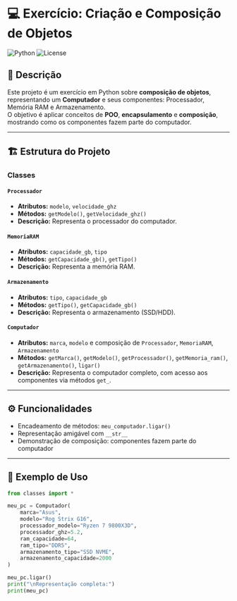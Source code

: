 # 💻 Exercício: Criação e Composição de Objetos

![Python](https://img.shields.io/badge/Python-3.x-blue?logo=python)
![License](https://img.shields.io/badge/License-MIT-green)

## 🔹 Descrição

Este projeto é um exercício em Python sobre **composição de objetos**, representando um **Computador** e seus componentes: Processador, Memória RAM e Armazenamento.  
O objetivo é aplicar conceitos de **POO**, **encapsulamento** e **composição**, mostrando como os componentes fazem parte do computador.

---

## 🏗️ Estrutura do Projeto

### **Classes**

#### `Processador`
- **Atributos:** `modelo`, `velocidade_ghz`
- **Métodos:** `getModelo()`, `getVelocidade_ghz()`
- **Descrição:** Representa o processador do computador.

#### `MemoriaRAM`
- **Atributos:** `capacidade_gb`, `tipo`
- **Métodos:** `getCapacidade_gb()`, `getTipo()`
- **Descrição:** Representa a memória RAM.

#### `Armazenamento`
- **Atributos:** `tipo`, `capacidade_gb`
- **Métodos:** `getTipo()`, `getCapacidade_gb()`
- **Descrição:** Representa o armazenamento (SSD/HDD).

#### `Computador`
- **Atributos:** `marca`, `modelo` e composição de `Processador`, `MemoriaRAM`, `Armazenamento`
- **Métodos:** `getMarca()`, `getModelo()`, `getProcessador()`, `getMemoria_ram()`, `getArmazenamento()`, `ligar()`
- **Descrição:** Representa o computador completo, com acesso aos componentes via métodos `get_`.

---

## ⚙️ Funcionalidades

- Encadeamento de métodos: `meu_computador.ligar()`
- Representação amigável com `__str__`
- Demonstração de composição: componentes fazem parte do computador

---

## 🧪 Exemplo de Uso

```python
from classes import *

meu_pc = Computador(
    marca="Asus",
    modelo="Rog Strix G16",
    processador_modelo="Ryzen 7 9800X3D",
    processador_ghz=5.2,
    ram_capacidade=64,
    ram_tipo="DDR5",
    armazenamento_tipo="SSD NVME",
    armazenamento_capacidade=2000
)

meu_pc.ligar()
print("\nRepresentação completa:")
print(meu_pc)
